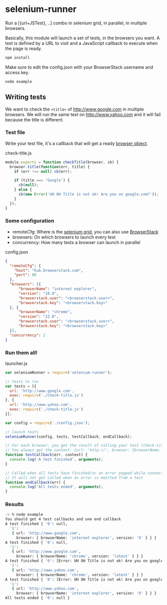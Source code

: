 selenium-runner
===============

Run a [{url+JSTest}, ..] combo in selenium grid, in parallel, in multiple browsers.

Basically, this module will launch a set of tests, in the browsers you want.
A test is defined by a URL to visit and a JavaScript callback to execute when the page
is ready.

```bash
npm install
```

Make sure to edit the config.json with your BrowserStack username and access key.

```bash
node example
```


## Writing tests

We want to check the `<title>` of http://www.google.com in multiple browsers.
We will run the same test on http://www.yahoo.com and it will fail because the title
is different.

### Test file

Write your test file, it's a callback that will get a ready [browser object](https://github.com/admc/wd/).

check-title.js
```js
module.exports = function checkTitle(browser, cb) {
  browser.title(function(err, title) {
    if (err !== null) cb(err);

    if (title === 'Google') {
      cb(null);
    } else {
      cb(new Error('UH OH Title is not ok! Are you on google.com?'));
    }
  });
}
```
### Some configuration

* remoteCfg: Where is the [selenium grid](http://code.google.com/p/selenium/wiki/Grid2), you can also use [BrowserStack](https://www.browserstack.com/)
* browsers: On which browsers to launch every test
* concurrency: How many tests a browser can launch in parallel

config.json
```json
{
  "remoteCfg": {
    "host": "hub.browserstack.com",
    "port": 80
  },
  "browsers": [{
      "browserName": "internet explorer",
      "version": "10.0",
      "browserstack.user": "<browserstack.user>",
      "browserstack.key": "<browserstack.key>"
  }, {
      "browserName": "chrome",
      "version": "22.0",
      "browserstack.user": "<browserstack.user>",
      "browserstack.key": "<browserstack.key>"
  }],
  "concurrency": 2
}
```

### Run them all!

launcher.js
```js
var seleniumRunner = require('selenium-runner');

// tests to run
var tests = [{
  url: 'http://www.google.com',
  exec: require('./check-title.js')
}, {
  url: 'http://www.yahoo.com',
  exec: require('./check-title.js')
}];

var config = require('./config.json');

// launch tests
seleniumRunner(config, tests, testCallback, endCallback);

// For each browser, you get the result of calling your test (check-title) here
// You always get the context: {url: 'http://', browser: {browserName: '', version: }}
function testCallback(err, context) {
  console.log('A test finished', arguments);
}

// Called when all tests have finished/or an error popped while connecting to the grid
// It will not get called when an error is emitted from a test
function endCallback(err) {
  console.log('All tests ended', arguments);
}
```

### Results

```bash
-> % node example
You should get 4 test callbacks and one end callback
A test finished { '0': null,
  '1':
   { url: 'http://www.google.com',
     browser: { browserName: 'internet explorer', version: '9' } } }
A test finished { '0': null,
  '1':
   { url: 'http://www.google.com',
     browser: { browserName: 'chrome', version: 'latest' } } }
A test finished { '0': [Error: UH OH Title is not ok! Are you on google.com?],
  '1':
   { url: 'http://www.yahoo.com',
     browser: { browserName: 'chrome', version: 'latest' } } }
A test finished { '0': [Error: UH OH Title is not ok! Are you on google.com?],
  '1':
   { url: 'http://www.yahoo.com',
     browser: { browserName: 'internet explorer', version: '9' } } }
All tests ended { '0': null }
```

